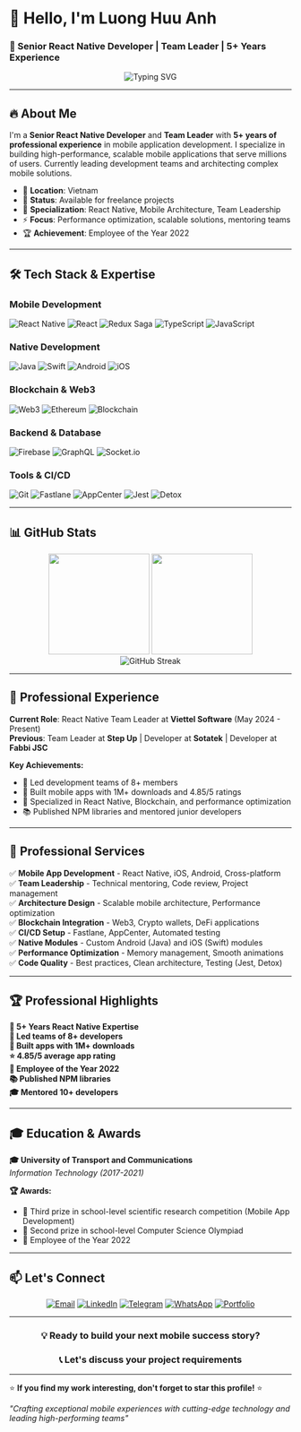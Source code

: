 # 👋 Hello, I'm **Luong Huu Anh** 
### 🚀 Senior React Native Developer | Team Leader | 5+ Years Experience

<div align="center">
  <img src="https://readme-typing-svg.herokuapp.com?font=Fira+Code&pause=1500&duration=1500&color=36BCF7&center=true&vCenter=true&width=500&lines=Senior+React+Native+Developer;Team+Leader+%26+Mentor;Mobile+App+Specialist;Blockchain+%26+Web3+Expert;Always+delivering+quality+code" alt="Typing SVG" />
</div>

---

## 🔥 About Me

I'm a **Senior React Native Developer** and **Team Leader** with **5+ years of professional experience** in mobile application development. I specialize in building high-performance, scalable mobile applications that serve millions of users. Currently leading development teams and architecting complex mobile solutions.

- 📍 **Location**: Vietnam
- 💼 **Status**: Available for freelance projects
- 🎯 **Specialization**: React Native, Mobile Architecture, Team Leadership
- ⚡ **Focus**: Performance optimization, scalable solutions, mentoring teams
- 🏆 **Achievement**: Employee of the Year 2022

---

## 🛠️ Tech Stack & Expertise

### **Mobile Development**
![React Native](https://img.shields.io/badge/-React%20Native-61DAFB?style=for-the-badge&logo=react&logoColor=black)
![React](https://img.shields.io/badge/-React-61DAFB?style=for-the-badge&logo=react&logoColor=black)
![Redux Saga](https://img.shields.io/badge/-Redux%20Saga-999999?style=for-the-badge&logo=redux-saga&logoColor=white)
![TypeScript](https://img.shields.io/badge/-TypeScript-3178C6?style=for-the-badge&logo=typescript&logoColor=white)
![JavaScript](https://img.shields.io/badge/-JavaScript-F7DF1E?style=for-the-badge&logo=javascript&logoColor=black)

### **Native Development**
![Java](https://img.shields.io/badge/-Java-ED8B00?style=for-the-badge&logo=java&logoColor=white)
![Swift](https://img.shields.io/badge/-Swift-FA7343?style=for-the-badge&logo=swift&logoColor=white)
![Android](https://img.shields.io/badge/-Android-3DDC84?style=for-the-badge&logo=android&logoColor=white)
![iOS](https://img.shields.io/badge/-iOS-000000?style=for-the-badge&logo=ios&logoColor=white)

### **Blockchain & Web3**
![Web3](https://img.shields.io/badge/-Web3-F16822?style=for-the-badge&logo=web3dotjs&logoColor=white)
![Ethereum](https://img.shields.io/badge/-Ethereum-3C3C3D?style=for-the-badge&logo=ethereum&logoColor=white)
![Blockchain](https://img.shields.io/badge/-Blockchain-121D33?style=for-the-badge&logo=blockchain-dot-com&logoColor=white)

### **Backend & Database**
![Firebase](https://img.shields.io/badge/-Firebase-FFCA28?style=for-the-badge&logo=firebase&logoColor=black)
![GraphQL](https://img.shields.io/badge/-GraphQL-E10098?style=for-the-badge&logo=graphql&logoColor=white)
![Socket.io](https://img.shields.io/badge/-Socket.io-010101?style=for-the-badge&logo=socket.io&logoColor=white)

### **Tools & CI/CD**
![Git](https://img.shields.io/badge/-Git-F05032?style=for-the-badge&logo=git&logoColor=white)
![Fastlane](https://img.shields.io/badge/-Fastlane-00F200?style=for-the-badge&logo=fastlane&logoColor=white)
![AppCenter](https://img.shields.io/badge/-AppCenter-0078D4?style=for-the-badge&logo=microsoft&logoColor=white)
![Jest](https://img.shields.io/badge/-Jest-C21325?style=for-the-badge&logo=jest&logoColor=white)
![Detox](https://img.shields.io/badge/-Detox-6DB33F?style=for-the-badge&logo=detox&logoColor=white)

---

## 📊 GitHub Stats

<div align="center">
  <img height="180em" src="https://github-readme-stats.vercel.app/api?username=huuanhopp&show_icons=true&theme=tokyonight&include_all_commits=true&count_private=true"/>
  <img height="180em" src="https://github-readme-stats.vercel.app/api/top-langs/?username=huuanhopp&layout=compact&langs_count=8&theme=tokyonight"/>
</div>

<div align="center">
  <img src="https://github-readme-streak-stats.herokuapp.com/?user=huuanhopp&theme=tokyonight" alt="GitHub Streak" />
</div>

---

## 🎯 Professional Experience

**Current Role**: React Native Team Leader at **Viettel Software** (May 2024 - Present)  
**Previous**: Team Leader at **Step Up** | Developer at **Sotatek** | Developer at **Fabbi JSC**

**Key Achievements:**
- 🚀 Led development teams of 8+ members
- 📱 Built mobile apps with 1M+ downloads and 4.85/5 ratings
- 🔗 Specialized in React Native, Blockchain, and performance optimization
- 📚 Published NPM libraries and mentored junior developers

---

## 💼 Professional Services

✅ **Mobile App Development** - React Native, iOS, Android, Cross-platform  
✅ **Team Leadership** - Technical mentoring, Code review, Project management  
✅ **Architecture Design** - Scalable mobile architecture, Performance optimization  
✅ **Blockchain Integration** - Web3, Crypto wallets, DeFi applications  
✅ **CI/CD Setup** - Fastlane, AppCenter, Automated testing  
✅ **Native Modules** - Custom Android (Java) and iOS (Swift) modules  
✅ **Performance Optimization** - Memory management, Smooth animations  
✅ **Code Quality** - Best practices, Clean architecture, Testing (Jest, Detox)  

---

## 🏆 Professional Highlights

**📱 5+ Years React Native Expertise**  
**👥 Led teams of 8+ developers**  
**🚀 Built apps with 1M+ downloads**  
**⭐ 4.85/5 average app rating**  
**🏅 Employee of the Year 2022**  
**📚 Published NPM libraries**  
**🎓 Mentored 10+ developers**  

---

## 🎓 Education & Awards

**🎓 University of Transport and Communications**  
*Information Technology (2017-2021)*

**🏆 Awards:**
- 🥉 Third prize in school-level scientific research competition (Mobile App Development)
- 🥈 Second prize in school-level Computer Science Olympiad
- 🏅 Employee of the Year 2022

---

## 📫 Let's Connect

<div align="center">

[![Email](https://img.shields.io/badge/-Email-D14836?style=for-the-badge&logo=gmail&logoColor=white)](mailto:luonganh.dev@gmail.com)
[![LinkedIn](https://img.shields.io/badge/-LinkedIn-0077B5?style=for-the-badge&logo=linkedin&logoColor=white)](https://www.linkedin.com/in/luonghuuanh/)
[![Telegram](https://img.shields.io/badge/-Telegram-2CA5E0?style=for-the-badge&logo=telegram&logoColor=white)](https://t.me/hanopp14)
[![WhatsApp](https://img.shields.io/badge/-WhatsApp-25D366?style=for-the-badge&logo=whatsapp&logoColor=white)](https://wa.me/84961591601)
[![Portfolio](https://img.shields.io/badge/-Portfolio-FF5722?style=for-the-badge&logo=web&logoColor=white)](https://huuanhopp.github.io/)

</div>

---

<div align="center">
  
### 💡 **Ready to build your next mobile success story?**
### 📞 **Let's discuss your project requirements**
</div>

---

⭐ **If you find my work interesting, don't forget to star this profile!** ⭐

<!-- Professional tagline -->
*"Crafting exceptional mobile experiences with cutting-edge technology and leading high-performing teams"*

